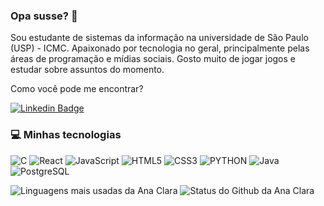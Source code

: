 ### Opa susse? 👋

Sou estudante de sistemas da informação na universidade de São Paulo (USP) - ICMC. Apaixonado por tecnologia no geral, principalmente pelas áreas de programação e mídias sociais. Gosto muito de jogar jogos e estudar sobre assuntos do momento.

Como você pode me encontrar?

[![Linkedin Badge](https://img.shields.io/badge/-pedrofazio-blue?style=flat-square&logo=Linkedin&logoColor=white&link=https://www.linkedin.com/in/anaclaraamorimandrade/)](https://www.linkedin.com/in/pedro-fazio-m/)

### 💻 Minhas tecnologias
![C](https://img.shields.io/badge/C-44475a?style=for-the-badge&logo=c&logoColor=white)
![React](https://img.shields.io/badge/React-191970?style=for-the-badge&logo=react&logoColor=61DAFB)
![JavaScript](	https://img.shields.io/badge/JavaScript-FFD700?style=for-the-badge&logo=javascript&logoColor=white)
![HTML5](https://img.shields.io/badge/HTML5-E34F26?style=for-the-badge&logo=html5&logoColor=white)
![CSS3](https://img.shields.io/badge/CSS3-1572B6?style=for-the-badge&logo=css3&logoColor=white)
![PYTHON](https://img.shields.io/badge/Python-3776AB?style=for-the-badge&logo=python&logoColor=white)
![Java](https://img.shields.io/badge/-Java-DC143C?style=for-the-badge&logo=java&logoColor=white)
![PostgreSQL](https://img.shields.io/badge/-PostgreSQL-B0C4DE?styl=for-the-badge&logo=postgreSQL&logoColor=white)

![Linguagens mais usadas da Ana Clara](https://github-readme-stats.vercel.app/api/top-langs/?username=pedro-fazio&theme=dracula&layout=compact&hide_border=true&custom_title=Linguagens%20mais%20usadas&langs_count=6) ![Status do Github da Ana Clara](https://github-readme-stats.vercel.app/api?username=pedro-fazio&theme=dracula&show_icons=true&layout=compact&hide_title=true&hide_rank=true&include_all_commits=true&hide_border=true&count_private=true&disable_animations=true)